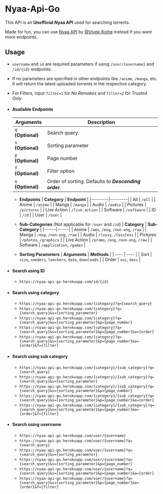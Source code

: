 # Nyaa-Api-Go

This API is an **Unofficial Nyaa API** used for searching torrents.

Made for fun, you can use [Nyaa API](https://github.com/Vivek-Kolhe/Nyaa-API) by [@Vivek-Kolhe](https://github.com/Vivek-Kolhe/) instead if you want more endpoints.

## Usage

- `username` and `id` are required parameters if using `/user/{username}` and `/id/{id}` endpoints.

- If no parameters are specified in other endpoints like `/anime`, `/manga`, etc. It will return the latest uploaded torrents in the respective category.

- For Filters, input `filter=1` for *No Remakes* and `filter=2` for *Trusted Only*.

-   #### Available Endpoints
	| **Arguments** | **Description** |
	|------|------|
	| `q` **(Optional)** | Search query. |
	| `s` **(Optional)** | Sorting parameter |
	| `p` **(Optional)** | Page number |
	| `f` **(Optional)** | Filter option |
	| `o` **(Optional)** | Order of sorting. Defaults to **_Descending order_**. |

	-   **Endpoints**
		| **Category** | **Endpoint** |
		|---------|---------|
		| All | `/all` |
		| Anime | `/anime` |
		| Manga | `/manga` |
		| Audio | `/audio` |
		| Pictures | `/pictures` |
		| Live Action | `/live_action` |
		| Software | `/software` |
		| ID | `/id` |
		| User | `/user` |

	-   **Sub-Categories** (Not applicable for `/user` and `/id`)
		| **Category** | **Sub-Category** |
		|------|------|
		| Anime | `/amv`, `/eng`, `/non-eng`, `/raw` |
		| Manga | `/eng`, `/non-eng`, `/raw` |
		| Audio | `/lossy`, `/lossless` |
		| Pictures | `/photos`, `/graphics` |
		| Live Action | `/promo`, `/eng`, `/non-eng`, `/raw` |
		| Software | `/application`, `/games` |

	-   **Sorting Parameters**
		| **Arguments** | **Methods** |
		| ---- | ---- |
		| Sort | `size`, `seeders`, `leechers`, `date`, `downloads` |
		| Order | `asc`, `desc` |

-	#### Search using ID
	- 	`https://nyaa-api-go.herokuapp.com/id/{id}`

-   #### Search using category
	-   `https://nyaa-api-go.herokuapp.com/{category}?q={search_query}`
	-   `https://nyaa-api-go.herokuapp.com/{category}?q={search_query}&s={sorting_parameter}`
	-   `https://nyaa-api-go.herokuapp.com/{category}?q={search_query}&s={sorting_parameter}&p={page_number}`
	-   `https://nyaa-api-go.herokuapp.com/{category}?q={search_query}&s={sorting_parameter}&p={page_number}&o={order}`
	-   `https://nyaa-api-go.herokuapp.com/{category}?q={search_query}&s={sorting_parameter}&p={page_number}&o={order}&f={filter}`

-   #### Search using sub category
	-   `https://nyaa-api-go.herokuapp.com/{category}/{sub_category}?q={search_query}`
	-   `https://nyaa-api-go.herokuapp.com/{category}/{sub_category}?q={search_query}&s={sorting_parameter}`
	-   `https://nyaa-api-go.herokuapp.com/{category}/{sub_category}?q={search_query}&s={sorting_parameter}&p={page_number}`
	-   `https://nyaa-api-go.herokuapp.com/{category}/{sub_category}?q={search_query}&s={sorting_parameter}&p={page_number}&o={order}`
	-   `https://nyaa-api-go.herokuapp.com/{category}/{sub_category}?q={search_query}&s={sorting_parameter}&p={page_number}&o={order}&f={filter}`

-	#### Search using username
	- 	`https://nyaa-api-go.herokuapp.com/user/{username}`
	- 	`https://nyaa-api-go.herokuapp.com/user/{username}?q={search_query}`
	- 	`https://nyaa-api-go.herokuapp.com/user/{username}?q={search_query}&s={sorting_parameter}`
	- 	`https://nyaa-api-go.herokuapp.com/user/{username}?q={search_query}&s={sorting_parameter}&p={page_number}`
	- 	`https://nyaa-api-go.herokuapp.com/user/{username}?q={search_query}&s={sorting_parameter}&p={page_number}&o={order}`
	- 	`https://nyaa-api-go.herokuapp.com/user/{username}?q={search_query}&s={sorting_parameter}&p={page_number}&o={order}&f={filter}`
